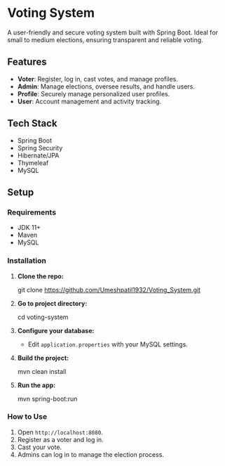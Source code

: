 
# Voting System

A user-friendly and secure voting system built with Spring Boot. Ideal for small to medium elections, ensuring transparent and reliable voting.

## Features

- **Voter**: Register, log in, cast votes, and manage profiles.
- **Admin**: Manage elections, oversee results, and handle users.
- **Profile**: Securely manage personalized user profiles.
- **User**: Account management and activity tracking.

## Tech Stack

- Spring Boot
- Spring Security
- Hibernate/JPA
- Thymeleaf
- MySQL

## Setup

### Requirements

- JDK 11+
- Maven
- MySQL

### Installation

1. **Clone the repo:**
  
    git clone https://github.com/Umeshpatil1932/Voting_System.git
  

2. **Go to project directory:**
  
    cd voting-system
 

3. **Configure your database:**
    - Edit `application.properties` with your MySQL settings.

4. **Build the project:**
    
    mvn clean install
   

5. **Run the app:**
  
    mvn spring-boot:run


### How to Use

1. Open `http://localhost:8080`.
2. Register as a voter and log in.
3. Cast your vote.
4. Admins can log in to manage the election process.
